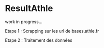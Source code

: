 # ResultAthle

work in progress...

Etape 1 : Scrapping sur les url de bases.athle.fr

Etape 2 : Traitement des données